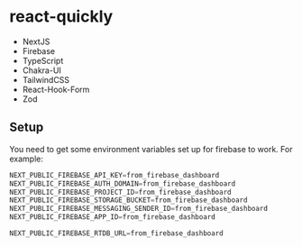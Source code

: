 # react-quickly

- NextJS
- Firebase
- TypeScript
- Chakra-UI
- TailwindCSS
- React-Hook-Form
- Zod

## Setup

You need to get some environment variables set up for firebase to work.
For example:

``` js
NEXT_PUBLIC_FIREBASE_API_KEY=from_firebase_dashboard
NEXT_PUBLIC_FIREBASE_AUTH_DOMAIN=from_firebase_dashboard
NEXT_PUBLIC_FIREBASE_PROJECT_ID=from_firebase_dashboard
NEXT_PUBLIC_FIREBASE_STORAGE_BUCKET=from_firebase_dashboard
NEXT_PUBLIC_FIREBASE_MESSAGING_SENDER_ID=from_firebase_dashboard
NEXT_PUBLIC_FIREBASE_APP_ID=from_firebase_dashboard

NEXT_PUBLIC_FIREBASE_RTDB_URL=from_firebase_dashboard
```
